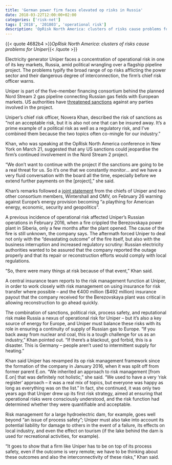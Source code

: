 ```yaml
---
title: 'German power firm faces elevated op risks in Russia'
date: 2018-03-22T12:00:00+02:00
categories: ['risk-net']
tags: ['2018', '201803', 'operational risk']
description: 'OpRisk North America: clusters of risks cause problems for Uniper'
---
```


{{< quote 4682b4 >}}_OpRisk North America: clusters of risks cause problems for Uniper_{{< /quote >}}

Electricity generator Uniper faces a concentration of operational risk in one of its key markets, Russia, amid political wrangling over a flagship pipeline project. The problems typify the broad range of op risks afflicting the power sector and their dangerous degree of interconnection, the firm’s chief risk officer warns.

Uniper is part of the five-member financing consortium behind the planned Nord Stream 2 gas pipeline connecting Russian gas fields with European markets. US authorities have [threatened sanctions](https://www.state.gov/r/pa/prs/dpb/2018/03/279424.htm) against any parties involved in the project.

Uniper’s chief risk officer, Novera Khan, described the risk of sanctions as “not an acceptable risk, but it is also not one that can be insured away. It’s a prime example of a political risk as well as a regulatory risk, and I’ve combined them because the two topics often co-mingle for our industry.”

Khan, who was speaking at the OpRisk North America conference in New York on March 21, suggested that any US sanctions could jeopardise the firm’s continued involvement in the Nord Stream 2 project.

“We don’t want to continue with the project if the sanctions are going to be a real threat for us. So it’s one that we constantly monitor… and we have a very fluid conversation with the board all the time, especially before we extend further payments on the [project],” she said.

Khan’s remarks followed a [joint statement](https://www.uniper.energy/joint-press-release-nord-stream-2-strong-europe) from the chiefs of Uniper and two other consortium members, Wintershall and OMV, on February 26 warning against Europe’s energy provision becoming “a plaything for American energy, economic, security and geopolitics”.

A previous incidence of operational risk affected Uniper’s Russian operations in February 2016, when a fire crippled the Berezovskaya power plant in Siberia, only a few months after the plant opened. The cause of the fire is still unknown, the company says. The aftermath forced Uniper to deal not only with the “devastating outcome” of the fire itself, but also with the business interruption and increased regulatory scrutiny: Russian electricity authorities wanted to be assured that the company reported the outage properly and that its repair or reconstruction efforts would comply with local regulations.

“So, there were many things at risk because of that event,” Khan said.

A central insurance team reports to the risk management function at Uniper, in order to work closely with risk management on using insurance for risk transfer where possible – and the €400 million ($492 million) insurance payout that the company received for the Berezovskaya plant was critical in allowing reconstruction to go ahead quickly.

The combination of sanctions, political risk, process safety, and reputational risk make Russia a nexus of operational risk for Uniper – but it’s also a key source of energy for Europe, and Uniper must balance these risks with its role in ensuring a continuity of supply of Russian gas to Europe. “If you back away from nuclear and coal, this is a tough challenge for us as an industry,” Khan pointed out. “If there’s a blackout, god forbid, this is a disaster. This is Germany – people aren’t used to intermittent supply for heating.”

Khan said Uniper has revamped its op risk management framework since the formation of the company in January 2016, when it was split off from former parent E.on. “We inherited an approach to risk management [from E.on] that was definitely not holistic,” she said. “We used to have a very ‘risk register’ approach – it was a real mix of topics, but everyone was happy as long as everything was on the list.” In fact, she continued, it was only two years ago that Uniper drew up its first risk strategy, aimed at ensuring that operational risks were consciously understood, and the risk function had determined whether they were quantifiable and acceptable.

Risk management for a large hydroelectric dam, for example, goes well beyond “an issue of process safety”; Uniper must also take into account its potential liability for damage to others in the event of a failure, its effects on local industry, and even the effect on tourism (if the lake behind the dam is used for recreational activities, for example).

“It goes to show that a firm like Uniper has to be on top of its process safety, even if the outcome is very remote; we have to be thinking about these outcomes and also the interconnectivity of these risks,” Khan said.

